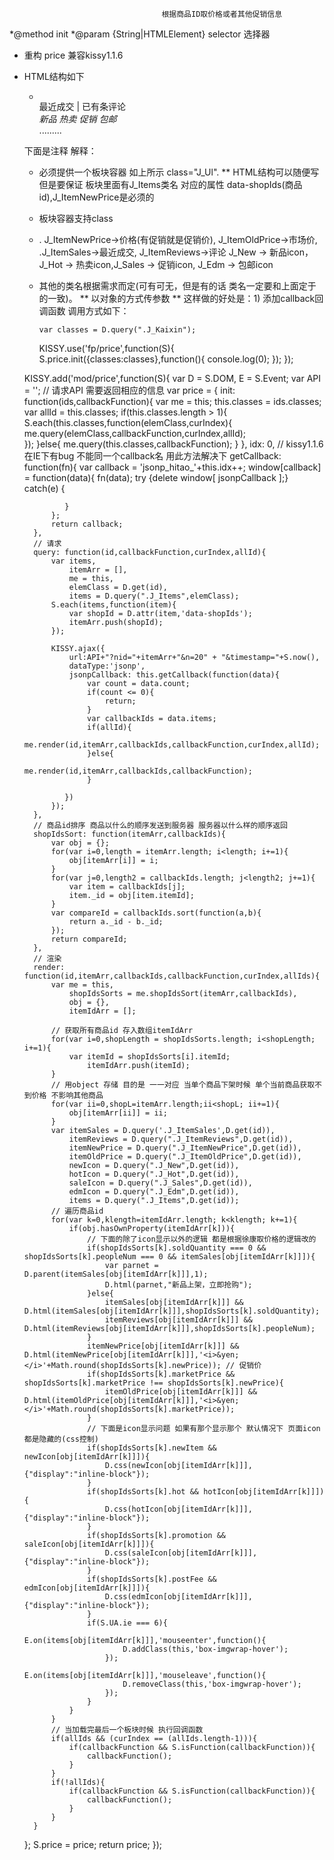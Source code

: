 

                                      根据商品ID取价格或者其他促销信息
*@method init
*@param {String|HTMLElement} selector 选择器
* 重构 price 兼容kissy1.1.6 
* HTML结构如下

   <ul class="J_Ul">
  	<li>
	    <a href="#" class="J_Items" data-shopIds = ""><img src=""/></a>
		<div class="">
			<div class=""><em class="J_ItemNewPrice"></em></div>
			<div class=""><em class="J_ItemOldPrice"></em></div>
		</div>
		<div class="">
			<div class="">最近成交<em class="J_ItemSales"></em> | 已有<em class="J_ItemReviews"></em>条评论</div>
		</div>
		<div class="">
			<i class="J_New">新品</i>
			<i class="J_Hot">热卖</i>
			<i class="J_Sales">促销</i>
			<i class="J_Edm">包邮</i>
		</div>
	</li>
    </ul>
   <ul class="J_Ul">
	.........
   </ul>
   
    下面是注释 解释：
     * 必须提供一个板块容器 如上所示 class="J_Ul". 
     ** HTML结构可以随便写 但是要保证 板块里面有J_Items类名 对应的属性 data-shopIds(商品id),J_ItemNewPrice是必须的
     * 板块容器支持class  
     * . J_ItemNewPrice->价格(有促销就是促销价), J_ItemOldPrice->市场价, .J_ItemSales->最近成交, J_ItemReviews->评论 
       J_New -> 新品icon，J_Hot -> 热卖icon,J_Sales -> 促销icon, J_Edm -> 包邮icon
     *  其他的类名根据需求而定(可有可无，但是有的话 类名一定要和上面定于的一致)。
     ** 以对象的方式传参数
     ** 这样做的好处是：1) 添加callback回调函数
	    调用方式如下：
	    
	        var classes = D.query(".J_Kaixin"); 
		KISSY.use('fp/price',function(S){
			S.price.init({classes:classes},function(){
				console.log(0);
			});
		});
		

   KISSY.add('mod/price',function(S){
	var D = S.DOM, E = S.Event;
	var API = '';  // 请求API 需要返回相应的信息
	var price = {
		init: function(ids,callbackFunction){
			var me = this;
			this.classes = ids.classes;
			var allId = this.classes;
			if(this.classes.length > 1){
				S.each(this.classes,function(elemClass,curIndex){
					me.query(elemClass,callbackFunction,curIndex,allId);	
				});
			}else{
				me.query(this.classes,callbackFunction);
			}
		},
		idx: 0,
		// kissy1.1.6 在IE下有bug 不能同一个callback名 用此方法解决下
		getCallback: function(fn){
			var callback = 'jsonp_hitao_'+this.idx++;
			window[callback] = function(data){
			   fn(data);
			   try {delete window[ jsonpCallback ];} catch(e) { 
					
			   }
			};
			return callback;
		},
		// 请求
		query: function(id,callbackFunction,curIndex,allId){
			var items,
				itemArr = [],
				me = this,
				elemClass = D.get(id),
				items = D.query(".J_Items",elemClass);
			S.each(items,function(item){
				var shopId = D.attr(item,'data-shopIds');
				itemArr.push(shopId);
			});
			
			KISSY.ajax({
				url:API+"?nid="+itemArr+"&n=20" + "&timestamp="+S.now(),
				dataType:'jsonp',
				jsonpCallback: this.getCallback(function(data){
				    var count = data.count;
					if(count <= 0){
						return;
					}
					var callbackIds = data.items;
					if(allId){
						me.render(id,itemArr,callbackIds,callbackFunction,curIndex,allId);
					}else{
						me.render(id,itemArr,callbackIds,callbackFunction);
					}
					
			   })
			});
		},
		// 商品id排序 商品以什么的顺序发送到服务器 服务器以什么样的顺序返回
		shopIdsSort: function(itemArr,callbackIds){
			var obj = {};
			for(var i=0,length = itemArr.length; i<length; i+=1){
				obj[itemArr[i]] = i;
			}
			for(var j=0,length2 = callbackIds.length; j<length2; j+=1){
				var item = callbackIds[j];
				item._id = obj[item.itemId];
			}
			var compareId = callbackIds.sort(function(a,b){
				return a._id - b._id;
			});
			return compareId;
		},
		// 渲染
		render: function(id,itemArr,callbackIds,callbackFunction,curIndex,allIds){
			var me = this,
				shopIdsSorts = me.shopIdsSort(itemArr,callbackIds),
				obj = {},
				itemIdArr = [];

			// 获取所有商品id 存入数组itemIdArr
			for(var i=0,shopLength = shopIdsSorts.length; i<shopLength; i+=1){
				var itemId = shopIdsSorts[i].itemId;
					itemIdArr.push(itemId);
			}
			// 用object 存储 目的是 一一对应 当单个商品下架时候 单个当前商品获取不到价格 不影响其他商品 
			for(var ii=0,shopL=itemArr.length;ii<shopL; ii+=1){
				obj[itemArr[ii]] = ii;
			}
			var itemSales = D.query('.J_ItemSales',D.get(id)), 
				itemReviews = D.query(".J_ItemReviews",D.get(id)),
				itemNewPrice = D.query(".J_ItemNewPrice",D.get(id)),
				itemOldPrice = D.query(".J_ItemOldPrice",D.get(id)),
				newIcon = D.query(".J_New",D.get(id)),
				hotIcon = D.query(".J_Hot",D.get(id)),
				saleIcon = D.query(".J_Sales",D.get(id)),
				edmIcon = D.query(".J_Edm",D.get(id)),
				items = D.query(".J_Items",D.get(id));
			// 遍历商品id 
			for(var k=0,klength=itemIdArr.length; k<klength; k+=1){
				if(obj.hasOwnProperty(itemIdArr[k])){
					// 下面的除了icon显示以外的逻辑 都是根据徐康取价格的逻辑改的
					if(shopIdsSorts[k].soldQuantity === 0 && shopIdsSorts[k].peopleNum === 0 && itemSales[obj[itemIdArr[k]]]){
						var parnet = D.parent(itemSales[obj[itemIdArr[k]]],1);
						D.html(parnet,"新品上架，立即抢购");
					}else{
						itemSales[obj[itemIdArr[k]]] && D.html(itemSales[obj[itemIdArr[k]]],shopIdsSorts[k].soldQuantity);
						itemReviews[obj[itemIdArr[k]]] && D.html(itemReviews[obj[itemIdArr[k]]],shopIdsSorts[k].peopleNum);
					}
					itemNewPrice[obj[itemIdArr[k]]] && D.html(itemNewPrice[obj[itemIdArr[k]]],'<i>&yen;</i>'+Math.round(shopIdsSorts[k].newPrice)); // 促销价
					if(shopIdsSorts[k].marketPrice && shopIdsSorts[k].marketPrice !== shopIdsSorts[k].newPrice){
						itemOldPrice[obj[itemIdArr[k]]] && D.html(itemOldPrice[obj[itemIdArr[k]]],'<i>&yen;</i>'+Math.round(shopIdsSorts[k].marketPrice));
					}
					// 下面是icon显示问题 如果有那个显示那个 默认情况下 页面icon都是隐藏的(css控制)
					if(shopIdsSorts[k].newItem && newIcon[obj[itemIdArr[k]]]){
						D.css(newIcon[obj[itemIdArr[k]]],{"display":"inline-block"});
					}
					if(shopIdsSorts[k].hot && hotIcon[obj[itemIdArr[k]]]){
						D.css(hotIcon[obj[itemIdArr[k]]],{"display":"inline-block"});
					}
					if(shopIdsSorts[k].promotion && saleIcon[obj[itemIdArr[k]]]){
						D.css(saleIcon[obj[itemIdArr[k]]],{"display":"inline-block"});
					}
					if(shopIdsSorts[k].postFee && edmIcon[obj[itemIdArr[k]]]){
						D.css(edmIcon[obj[itemIdArr[k]]],{"display":"inline-block"});
					}
					if(S.UA.ie === 6){
						E.on(items[obj[itemIdArr[k]]],'mouseenter',function(){
							D.addClass(this,'box-imgwrap-hover');
						});
						E.on(items[obj[itemIdArr[k]]],'mouseleave',function(){
							D.removeClass(this,'box-imgwrap-hover');
						});
					}
				}
			}
			// 当加载完最后一个板块时候 执行回调函数
			if(allIds && (curIndex == (allIds.length-1))){
				if(callbackFunction && S.isFunction(callbackFunction)){
					callbackFunction();
				}
			}
			if(!allIds){
				if(callbackFunction && S.isFunction(callbackFunction)){
					callbackFunction();
				}
			}
		}
	};
	S.price = price;
	return price;
   });



